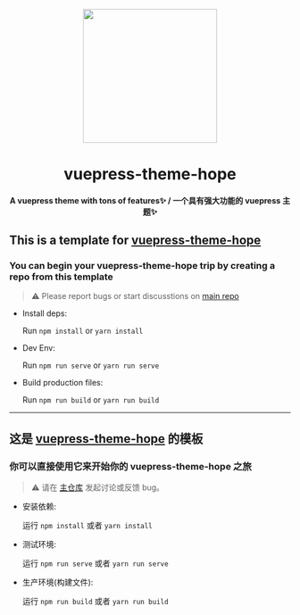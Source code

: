 <!-- markdownlint-disable -->
<p align="center">
  <img width="240" src="https://vuepress-theme-hope.github.io/logo.svg" style="text-align: center;"/>
</p>
<h1 align="center">vuepress-theme-hope</h1>
<h4 align="center">A vuepress theme with tons of features✨ / 一个具有强大功能的 vuepress 主题✨</h4>

## This is a template for [vuepress-theme-hope](https://vuepress-theme-hope.github.io)

<!-- markdownlint-restore -->

### You can begin your vuepress-theme-hope trip by creating a repo from this template

> ⚠ Please report bugs or start discusstions on [main repo](https://github.com/vuepress-theme-hope/vuepress-theme-hope)

- Install deps:

  Run `npm install` or `yarn install`

- Dev Env:

  Run `npm run serve` or `yarn run serve`

- Build production files:

  Run `npm run build` or `yarn run build`

---

## 这是 [vuepress-theme-hope](https://vuepress-theme-hope.github.io/zh/) 的模板

### 你可以直接使用它来开始你的 vuepress-theme-hope 之旅

> ⚠ 请在 [主仓库](https://github.com/vuepress-theme-hope/vuepress-theme-hope) 发起讨论或反馈 bug。

- 安装依赖:

  运行 `npm install` 或者 `yarn install`

- 测试环境:

  运行 `npm run serve` 或者 `yarn run serve`

- 生产环境(构建文件):

  运行 `npm run build` 或者 `yarn run build`

